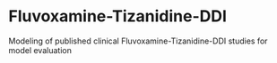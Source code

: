 # Fluvoxamine-Tizanidine-DDI
Modeling of published clinical Fluvoxamine-Tizanidine-DDI studies for model evaluation
